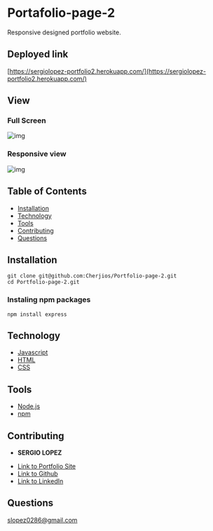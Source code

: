 # Portafolio-page-2
Responsive designed portfolio website.

## Deployed link
[https://sergiolopez-portfolio2.herokuapp.com/](https://sergiolopez-portfolio2.herokuapp.com/)

## View

### Full Screen
![img](./public/img/fullscreen.png)

### Responsive view
![img](./public/img/responsive.png)

## Table of Contents
- [Installation](#Installation)
- [Technology](#Technology)
- [Tools](#Tools)
- [Contributing](#Contributing)
- [Questions](#Questions)

## Installation
```
git clone git@github.com:Cherjios/Portfolio-page-2.git
cd Portfolio-page-2.git
```
### Instaling npm packages 
```
npm install express
```

## Technology
* [Javascript](https://developer.mozilla.org/en-US/docs/Web/)
* [HTML](https://developer.mozilla.org/en-US/docs/Web/HTML)
* [CSS](https://developer.mozilla.org/en-US/docs/Web/CSS)

## Tools
* [Node.js](https://nodejs.org/en/)
* [npm](https://www.npmjs.com/)

## Contributing
* **SERGIO LOPEZ** 

- [Link to Portfolio Site](https://cherjios.github.io/Responsive-Portfolio/)
- [Link to Github](https://github.com/cherjios)
- [Link to LinkedIn](https://www.linkedin.com/in/sergio-lopez-81790579)

## Questions
 slopez0286@gmail.com
